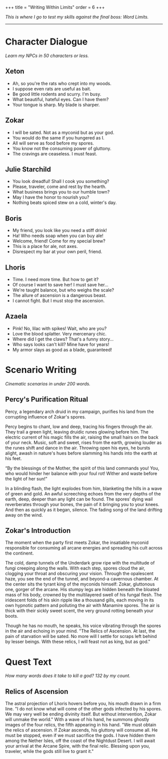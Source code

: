 +++
title = "Writing Within Limits"
order = 6
+++

*This is where I go to test my skills against the final boss: Word Limits.*

---

# Character Dialogue

*Learn my NPCs in 50 characters or less.*

## Xeton
- Ah, so you're the rats who crept into my woods.
- I suppose even rats are useful as bait.
- Be good little rodents and scurry. I'm busy.
- What beautiful, hateful eyes. Can I have them?
- Your tongue is sharp. My blade is sharper.
## Zokar
- I will be sated. Not as a myconid but as your god.
- You would do the same if you hungered as I.
- All will serve as food before my spores.
- You know not the consuming power of gluttony.
- The cravings are ceaseless. I must feast.
## Julie Starchild
- You look dreadful! Shall I cook you something?
- Please, traveler, come and rest by the hearth.
- What business brings you to our humble town?
- May I have the honor to nourish you?
- Nothing beats spiced stew on a cold, winter's day.
## Boris
- My friend, you look like you need a stiff drink!
- Ha! Who needs soap when you can buy ale!
- Welcome, friend! Come for my special brew?
- This is a place for ale, not axes.
- Disrespect my bar at your own peril, friend.
## Lhoris
- Time. I need more time. But how to get it?
- Of course I want to save her! I must save her...
- We're taught balance, but who weighs the scale?
- The allure of ascension is a dangerous beast.
- I cannot fight. But I must stop the ascension.
## Azaela
- Pink! No, lilac with spikes! Wait, who are you?
- Love the blood splatter. Very mercenary chic.
- Where did I get the claws? That's a funny story...
- Who says looks can't kill? Mine have for years!
- My armor slays as good as a blade, guaranteed!

# Scenario Writing

*Cinematic scenarios in under 200 words.*

## Percy's Purification Ritual
Percy, a legendary arch druid in my campaign, purifies his land from the corrupting influence of Zokar's spores.

Percy begins to chant, low and deep, tracing his fingers through the air. They trail a green light, leaving druidic runes glowing before him. The electric current of his magic fills the air, raising the small hairs on the back of your neck. Music, soft and sweet, rises from the earth, growing louder as the runes shift and dance in the air. Throwing open his eyes, he bursts alight, awash in nature's hues before slamming his hands into the earth at his feet.

“By the blessings of the Mother, the spirit of this land commands you! You, who would hinder her balance with your foul rot! Wither and waste before the light of her sun!”

In a blinding flash, the light explodes from him, blanketing the hills in a wave of green and gold. An awful screeching echoes from the very depths of the earth, deep, deeper than any light can be found. The spores' dying wail reverberates through your bones, the pain of it bringing you to your knees. And then as quickly as it began, silence. The fading song of the land drifting away on the wind.

## Zokar's Introduction
The moment when the party first meets Zokar, the insatiable myconid responsible for consuming all arcane energies and spreading his cult across the continent.

The cold, damp tunnels of the Underdark grow ripe with the multitude of fungi creeping along the walls. With each step, spores cloud the air, clogging your throat and obscuring your vision. Through the opalescent haze, you see the end of the tunnel, and beyond-a cavernous chamber. At the center sits the tyrant king of the myconids himself: Zokar, gluttonous one, gorger of the arcane. His stumpy legs are hidden beneath the bloated mass of his body, crowned by the multilayered swell of his fungal flesh. The iridescent folds of his skin ripple like a thousand gills, each moving in its own hypnotic pattern and polluting the air with Manamire spores. The air is thick with their sickly sweet scent, the very ground rotting beneath your boots.

Though he has no mouth, he speaks, his voice vibrating through the spores in the air and echoing in your mind. "The Relics of Ascension. At last, the pain of starvation will be sated. No more will I settle for scraps left behind by lesser beings. With these relics, I will feast not as king, but as god."

# Quest Text

*How many words does it take to kill a god? 132 by my count.*

## Relics of Ascension

The astral projection of Lhoris hovers before you, his mouth drawn in a firm line. "I do not know what will come of the other gods infected by his spores. We may very well be ending divinity itself. But without intervention, Zokar will unmake the world." With a wave of his hand, he summons ghostly images of the four relics, the fifth appearing in his hand. "We must obtain the relics of ascension. If Zokar ascends, his gluttony will consume all. He must be stopped, even if we must sacrifice the gods. I have hidden them among the Nether Isles, off the coast of the Nightdust Desert. I will await your arrival at the Arcane Spire, with the final relic. Blessing upon you, traveler, while the gods still live to grant it."
